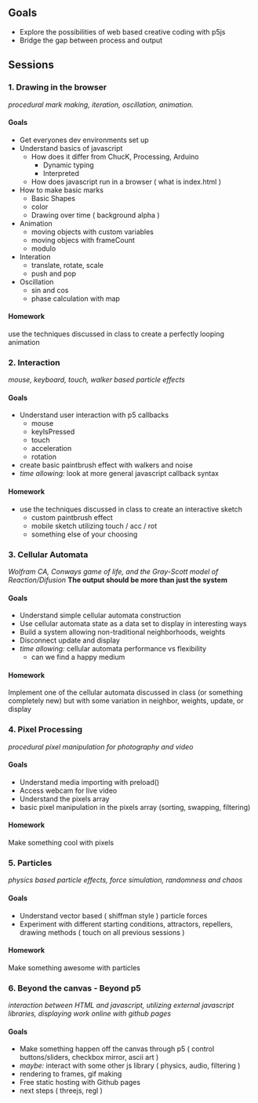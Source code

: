 ## Goals
- Explore the possibilities of web based creative coding with p5js
- Bridge the gap between process and output

## Sessions
### 1. Drawing in the browser
_procedural mark making, iteration, oscillation, animation._

#### Goals
- Get everyones dev environments set up
- Understand basics of javascript
  - How does it differ from ChucK, Processing, Arduino
    - Dynamic typing
    - Interpreted
  - How does javascript run in a browser ( what is index.html )
- How to make basic marks
  - Basic Shapes
  - color
  - Drawing over time ( background alpha )
- Animation 
  - moving objects with custom variables
  - moving objecs with frameCount
  - modulo
- Interation
  - translate, rotate, scale
  - push and pop
- Oscillation
  - sin and cos
  - phase calculation with map

#### Homework
use the techniques discussed in class to create a perfectly looping animation

### 2. Interaction 
_mouse, keyboard, touch, walker based particle effects_

#### Goals
- Understand user interaction with p5 callbacks
  - mouse
  - keyIsPressed
  - touch
  - acceleration
  - rotation
- create basic paintbrush effect with walkers and noise
- _time allowing:_ look at more general javascript callback syntax

#### Homework
- use the techniques discussed in class to create an interactive sketch
  - custom paintbrush effect
  - mobile sketch utilizing touch / acc / rot
  - something else of your choosing

### 3. Cellular Automata
_Wolfram CA, Conways game of life, and the Gray-Scott model of Reaction/Difusion_
__The output should be more than just the system__

#### Goals
- Understand simple cellular automata construction
- Use cellular automata state as a data set to display in interesting ways
- Build a system allowing non-traditional neighborhoods, weights 
- Disconnect update and display
- _time allowing:_ cellular automata performance vs flexibility
  - can we find a happy medium

#### Homework
Implement one of the cellular automata discussed in class (or something completely new) but with some variation in neighbor, weights, update, or display

### 4. Pixel Processing 
_procedural pixel manipulation for photography and video_

#### Goals
- Understand media importing with preload()
- Access webcam for live video
- Understand the pixels array
- basic pixel manipulation in the pixels array (sorting, swapping, filtering)

#### Homework
Make something cool with pixels

### 5. Particles 
_physics based particle effects, force simulation, randomness and chaos_

#### Goals
- Understand vector based ( shiffman style ) particle forces
- Experiment with different starting conditions, attractors, repellers, drawing methods ( touch on all previous sessions )

#### Homework
Make something awesome with particles

### 6. Beyond the canvas - Beyond p5 
_interaction between HTML and javascript, utilizing external javascript libraries, displaying work online with github pages_

#### Goals
- Make something happen off the canvas through p5 ( control buttons/sliders, checkbox mirror, ascii art )
- _maybe:_ interact with some other js library ( physics, audio, filtering )
- rendering to frames, gif making
- Free static hosting with Github pages
- next steps ( threejs, regl )
